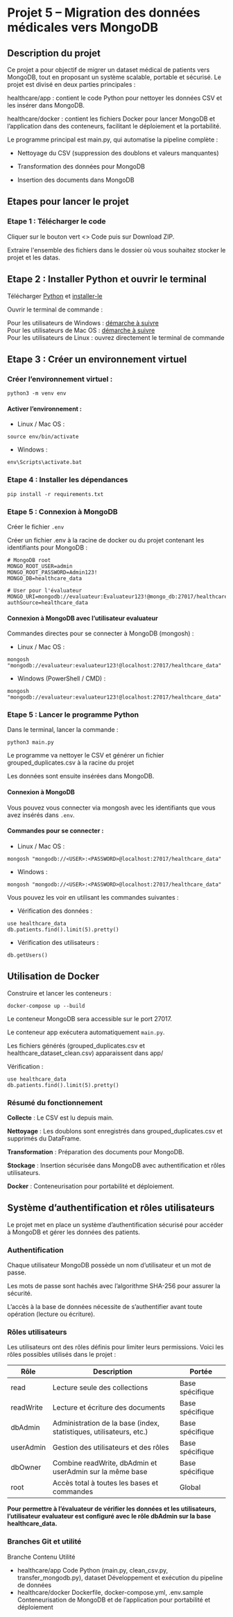 # Projet 5 – Migration des données médicales vers MongoDB
## Description du projet

Ce projet a pour objectif de migrer un dataset médical de patients vers MongoDB, tout en proposant un système scalable, portable et sécurisé.
Le projet est divisé en deux parties principales :

healthcare/app : contient le code Python pour nettoyer les données CSV et les insérer dans MongoDB.

healthcare/docker : contient les fichiers Docker pour lancer MongoDB et l’application dans des conteneurs, facilitant le déploiement et la portabilité.

Le programme principal est main.py, qui automatise la pipeline complète :

- Nettoyage du CSV (suppression des doublons et valeurs manquantes)

- Transformation des données pour MongoDB

- Insertion des documents dans MongoDB

## Etapes pour lancer le projet

### Etape 1 : Télécharger le code

Cliquer sur le bouton vert <> Code puis sur Download ZIP.

Extraire l'ensemble des fichiers dans le dossier où vous souhaitez stocker le projet et les datas.

## Etape 2 : Installer Python et ouvrir le terminal

Télécharger [Python](https://www.python.org/downloads/) et [installer-le](https://fr.wikihow.com/installer-Python)  

Ouvrir le terminal de commande :

Pour les utilisateurs de Windows : [démarche à suivre ](https://support.kaspersky.com/fr/common/windows/14637#block0)  
Pour les utilisateurs de Mac OS : [démarche à suivre ](https://support.apple.com/fr-fr/guide/terminal/apd5265185d-f365-44cb-8b09-71a064a42125/mac)  
Pour les utilisateurs de Linux : ouvrez directement le terminal de commande   

## Etape 3 : Créer un environnement virtuel

### Créer l’environnement virtuel :
```
python3 -m venv env
```

#### Activer l’environnement :

- Linux / Mac OS :
```
source env/bin/activate
```  

- Windows :

```
env\Scripts\activate.bat
```

### Etape 4 : Installer les dépendances
```
pip install -r requirements.txt
```

### Etape 5 : Connexion à MongoDB

Créer le fichier ```.env```

Créer un fichier .env à la racine de docker ou du projet contenant les identifiants pour MongoDB :
```
# MongoDB root
MONGO_ROOT_USER=admin
MONGO_ROOT_PASSWORD=Admin123!
MONGO_DB=healthcare_data

# User pour l'évaluateur
MONGO_URI=mongodb://evaluateur:Evaluateur123!@mongo_db:27017/healthcare_data?authSource=healthcare_data

```

#### Connexion à MongoDB avec l’utilisateur evaluateur

Commandes directes pour se connecter à MongoDB (mongosh) :

- Linux / Mac OS :
```
mongosh "mongodb://evaluateur:evaluateur123!@localhost:27017/healthcare_data"
```

- Windows (PowerShell / CMD) :

```
mongosh "mongodb://evaluateur:evaluateur123!@localhost:27017/healthcare_data"
```


### Etape 5 : Lancer le programme Python

Dans le terminal, lancer la commande :

```
python3 main.py
```

Le programme va nettoyer le CSV et générer un fichier grouped_duplicates.csv à la racine du projet  

Les données sont ensuite insérées dans MongoDB.  

#### Connexion à MongoDB

Vous pouvez vous connecter via mongosh avec les identifiants que vous avez insérés dans ```.env```.  

#### Commandes pour se connecter :

- Linux / Mac OS :
```
mongosh "mongodb://<USER>:<PASSWORD>@localhost:27017/healthcare_data"
```

- Windows :
```
mongosh "mongodb://<USER>:<PASSWORD>@localhost:27017/healthcare_data"
```

Vous pouvez les voir en utilisant les commandes suivantes :  

- Vérification des données :
```
use healthcare_data
db.patients.find().limit(5).pretty()
```

- Vérification des utilisateurs :
```
db.getUsers()
```



## Utilisation de Docker


Construire et lancer les conteneurs :

```
docker-compose up --build
```

Le conteneur MongoDB sera accessible sur le port 27017.   

Le conteneur app exécutera automatiquement ```main.py```.  

Les fichiers générés (grouped_duplicates.csv et healthcare_dataset_clean.csv) apparaissent dans app/  


Vérification :
```
use healthcare_data
db.patients.find().limit(5).pretty()
``` 
### Résumé du fonctionnement

**Collecte** : Le CSV est lu depuis main.

**Nettoyage** : Les doublons sont enregistrés dans grouped_duplicates.csv et supprimés du DataFrame.

**Transformation** : Préparation des documents pour MongoDB.

**Stockage** : Insertion sécurisée dans MongoDB avec authentification et rôles utilisateurs.

**Docker** : Conteneurisation pour portabilité et déploiement.

## Système d’authentification et rôles utilisateurs

Le projet met en place un système d’authentification sécurisé pour accéder à MongoDB et gérer les données des patients.  

### Authentification

Chaque utilisateur MongoDB possède un nom d’utilisateur et un mot de passe.

Les mots de passe sont hachés avec l’algorithme SHA-256 pour assurer la sécurité.

L’accès à la base de données nécessite de s’authentifier avant toute opération (lecture ou écriture).

### Rôles utilisateurs

Les utilisateurs ont des rôles définis pour limiter leurs permissions. Voici les rôles possibles utilisés dans le projet :  

| Rôle      | Description                                                     | Portée           |
|-----------|-----------------------------------------------------------------|-----------------|
| read      | Lecture seule des collections                                    | Base spécifique |
| readWrite | Lecture et écriture des documents                                | Base spécifique |
| dbAdmin   | Administration de la base (index, statistiques, utilisateurs, etc.) | Base spécifique |
| userAdmin | Gestion des utilisateurs et des rôles                            | Base spécifique |
| dbOwner   | Combine readWrite, dbAdmin et userAdmin sur la même base         | Base spécifique |
| root      | Accès total à toutes les bases et commandes                     | Global          |


**Pour permettre à l’évaluateur de vérifier les données et les utilisateurs, l’utilisateur evaluateur est configuré avec le rôle dbAdmin sur la base healthcare_data.**


### Branches Git et utilité
Branche	Contenu	Utilité
- healthcare/app	Code Python (main.py, clean_csv.py, transfer_mongodb.py), dataset	Développement et exécution du pipeline de données
- healthcare/docker	Dockerfile, docker-compose.yml, .env.sample	Conteneurisation de MongoDB et de l’application pour portabilité et déploiement
